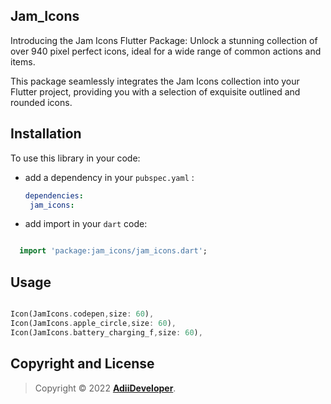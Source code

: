 
## Jam_Icons

Introducing the Jam Icons Flutter Package: Unlock a stunning collection of over 940 pixel perfect icons, ideal for a wide range of common actions and items.

This package seamlessly integrates the Jam Icons collection into your Flutter project, providing you with a selection of exquisite outlined and rounded icons.

## Installation

To use this library in your code:

* add a dependency in your `pubspec.yaml` :

   ```yaml
  dependencies:
    jam_icons:
  ```
* add import in your `dart` code:
```dart

  import 'package:jam_icons/jam_icons.dart';

```

## Usage

```dart

Icon(JamIcons.codepen,size: 60),
Icon(JamIcons.apple_circle,size: 60),
Icon(JamIcons.battery_charging_f,size: 60),

```

## Copyright and License
>Copyright © 2022 **[AdiiDeveloper](https://github.com/Adiikust)**.